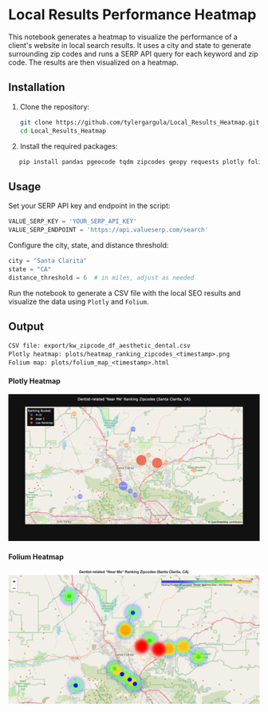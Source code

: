 # Local Results Performance Heatmap

This notebook generates a heatmap to visualize the performance of a client's website in local search results. It uses a city and state to generate surrounding zip codes and runs a SERP API query for each keyword and zip code. The results are then visualized on a heatmap.


## Installation

1. Clone the repository:
   ```sh
   git clone https://github.com/tylergargula/Local_Results_Heatmap.git
   cd Local_Results_Heatmap
   ```
   
2. Install the required packages:
```sh
   pip install pandas pgeocode tqdm zipcodes geopy requests plotly folium branca
   ```

## Usage
Set your SERP API key and endpoint in the script:  
```python 
VALUE_SERP_KEY = 'YOUR_SERP_API_KEY'
VALUE_SERP_ENDPOINT = 'https://api.valueserp.com/search'
```

Configure the city, state, and distance threshold:  
```python 
city = "Santa Clarita"
state = "CA"
distance_threshold = 6  # in miles, adjust as needed
```
Run the notebook to generate a CSV file with the local SEO results and visualize the data using `Plotly` and `Folium`.

## Output
```txt
CSV file: export/kw_zipcode_df_aesthetic_dental.csv
Plotly heatmap: plots/heatmap_ranking_zipcodes_<timestamp>.png
Folium map: plots/folium_map_<timestamp>.html
```
#### Plotly Heatmap
![Plotly Heatmap](https://github.com/tylergargula/local-seo-results-heatmap/blob/main/plots/plotly_heatmap_20240917_172836.png)

#### Folium Heatmap
![Folium Heatmap](https://github.com/tylergargula/local-seo-results-heatmap/blob/main/plots/folium_map_20240917_172836.png)